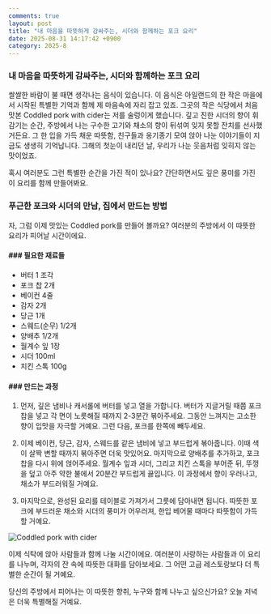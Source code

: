 ```yaml
---
comments: true
layout: post
title: "내 마음을 따뜻하게 감싸주는, 시더와 함께하는 포크 요리"
date: 2025-08-31 14:17:42 +0900
category: 2025-8
---
```


### 내 마음을 따뜻하게 감싸주는, 시더와 함께하는 포크 요리

쌀쌀한 바람이 불 때면 생각나는 음식이 있습니다. 이 음식은 아일랜드의 한 작은 마을에서 시작된 특별한 기억과 함께 제 마음속에 자리 잡고 있죠. 그곳의 작은 식당에서 처음 맛본 Coddled pork with cider는 저를 술렁이게 했습니다. 깊고 진한 시더의 향이 휘감기는 순간, 주방에서 나는 구수한 고기와 채소의 향이 뒤섞여 잊지 못할 잔치를 선사했거든요. 그 한 입을 가득 채운 따뜻함, 친구들과 옹기종기 모여 앉아 나눈 이야기들이 지금도 생생히 기억납니다. 그해의 첫눈이 내리던 날, 우리가 나눈 웃음처럼 잊히지 않는 맛이었죠. 


혹시 여러분도 그런 특별한 순간을 가진 적이 있나요? 간단하면서도 깊은 풍미를 가진 이 요리를 함께 만들어봐요. 


### 푸근한 포크와 시더의 만남, 집에서 만드는 방법

자, 그럼 이제 맛있는 Coddled pork를 만들어 볼까요? 여러분의 주방에서 이 따뜻한 요리가 피어날 시간이에요. 


#### ### 필요한 재료들

- 버터 1 조각
- 포크 찹 2개
- 베이컨 4줄
- 감자 2개
- 당근 1개
- 스웨드(순무) 1/2개
- 양배추 1/2개
- 월계수 잎 1장
- 시더 100ml
- 치킨 스톡 100g


#### ### 만드는 과정

1. 먼저, 깊은 냄비나 캐서롤에 버터를 넣고 열을 가합니다. 버터가 지글거릴 때쯤 포크 찹을 넣고 각 면이 노릇해질 때까지 2-3분간 볶아주세요. 그동안 느껴지는 고소한 향이 입맛을 자극할 거예요. 그런 다음, 포크를 한쪽에 빼두세요.

2. 이제 베이컨, 당근, 감자, 스웨드를 같은 냄비에 넣고 부드럽게 볶아줍니다. 이때 색이 살짝 변할 때까지 볶아주면 더욱 맛있어요. 마지막으로 양배추를 추가하고, 포크 찹을 다시 위에 얹어주세요. 월계수 잎과 시더, 그리고 치킨 스톡을 부어준 뒤, 뚜껑을 덮고 아주 약한 불에서 20분간 부드럽게 끓입니다. 이 과정에서 향이 우러나고, 채소가 부드러워질 거예요.

3. 마지막으로, 완성된 요리를 테이블로 가져가서 그릇에 담아내면 됩니다. 따뜻한 포크에 부드러운 채소와 시더의 풍미가 어우러져, 한입 베어물 때마다 따뜻함이 가득할 거예요.

![Coddled pork with cider](https://www.themealdb.com/images/media/meals/7vpsfp1608588991.jpg)


이제 식탁에 앉아 사람들과 함께 나눌 시간이에요. 여러분이 사랑하는 사람들과 이 요리를 나누며, 각자의 잔 속에 따뜻한 대화를 담아보세요. 그 어떤 고급 레스토랑보다 더 특별한 순간이 될 거예요. 


당신의 주방에서 피어나는 이 따뜻한 향취, 누구와 함께 나누고 싶으신가요? 오늘 저녁은 더욱 특별해질 거예요.